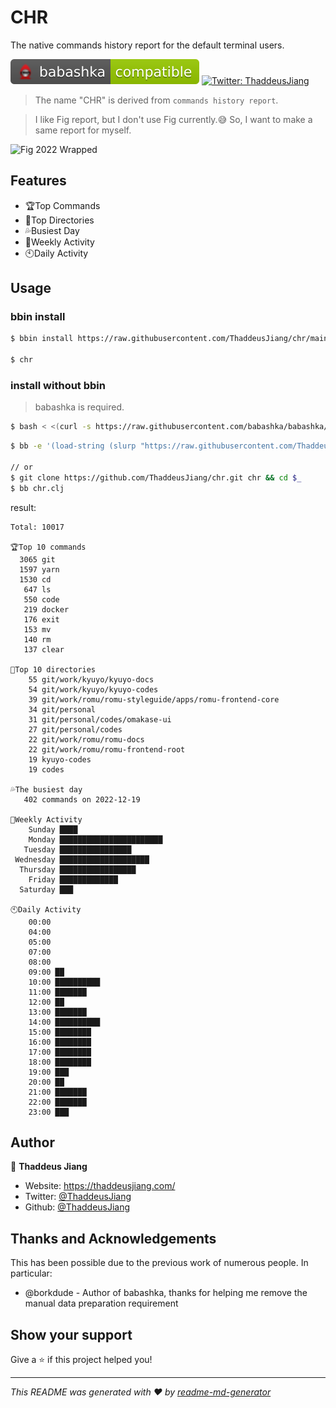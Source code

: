 # CHR

The native commands history report for the default terminal users.

[![bb compatible](https://raw.githubusercontent.com/babashka/babashka/master/logo/badge.svg)](https://babashka.org)
[![Twitter: ThaddeusJiang](https://img.shields.io/twitter/follow/ThaddeusJiang.svg?style=social)](https://twitter.com/ThaddeusJiang)

> The name "CHR" is derived from `commands history report`.

> I like Fig report, but I don't use Fig currently.😅
> So, I want to make a same report for myself.

![Fig 2022 Wrapped](https://pbs.twimg.com/media/FkqSV8hXoAEXqON?format=png&name=small)

## Features

- 🏆Top Commands
- 📂Top Directories
- 💦Busiest Day
- 📅Weekly Activity
- 🕙Daily Activity

## Usage

### bbin install

```bash
$ bbin install https://raw.githubusercontent.com/ThaddeusJiang/chr/main/chr.clj

$ chr
```

### install without bbin

> babashka is required.

```bash
$ bash < <(curl -s https://raw.githubusercontent.com/babashka/babashka/master/install)
```

```bash
$ bb -e '(load-string (slurp "https://raw.githubusercontent.com/ThaddeusJiang/chr/main/chr.clj"))'

// or
$ git clone https://github.com/ThaddeusJiang/chr.git chr && cd $_
$ bb chr.clj
```

result:

```
Total: 10017

🏆Top 10 commands
  3065 git
  1597 yarn
  1530 cd
   647 ls
   550 code
   219 docker
   176 exit
   153 mv
   140 rm
   137 clear

📂Top 10 directories
    55 git/work/kyuyo/kyuyo-docs
    54 git/work/kyuyo/kyuyo-codes
    39 git/work/romu/romu-styleguide/apps/romu-frontend-core
    34 git/personal
    31 git/personal/codes/omakase-ui
    27 git/personal/codes
    22 git/work/romu/romu-docs
    22 git/work/romu/romu-frontend-root
    19 kyuyo-codes
    19 codes

💦The busiest day
   402 commands on 2022-12-19

📅Weekly Activity
    Sunday ████
    Monday ███████████████████████
   Tuesday ████████████████
 Wednesday ████████████████████
  Thursday █████████████████
    Friday █████████████
  Saturday ███

🕙Daily Activity
    00:00
    04:00
    05:00
    07:00
    08:00
    09:00 ██
    10:00 ██████████
    11:00 ███████
    12:00 ██
    13:00 ███████
    14:00 ██████████
    15:00 ████████
    16:00 ████████
    17:00 ████████
    18:00 ████████
    19:00 ███
    20:00 ██
    21:00 ███████
    22:00 ███████
    23:00 ███
```

## Author

👤 **Thaddeus Jiang**

- Website: https://thaddeusjiang.com/
- Twitter: [@ThaddeusJiang](https://twitter.com/ThaddeusJiang)
- Github: [@ThaddeusJiang](https://github.com/ThaddeusJiang)

## Thanks and Acknowledgements

This has been possible due to the previous work of numerous people. In particular:

- @borkdude - Author of babashka, thanks for helping me remove the manual data preparation requirement

## Show your support

Give a ⭐️ if this project helped you!

---

_This README was generated with ❤️ by [readme-md-generator](https://github.com/kefranabg/readme-md-generator)_
